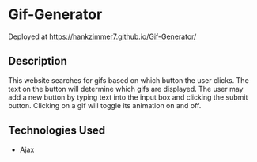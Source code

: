 # Gif-Generator

Deployed at https://hankzimmer7.github.io/Gif-Generator/

## Description

This website searches for gifs based on which button the user clicks. The text on the button will determine which gifs are displayed. The user may add a new button by typing text into the input box and clicking the submit button. Clicking on a gif will toggle its animation on and off.

## Technologies Used

* Ajax